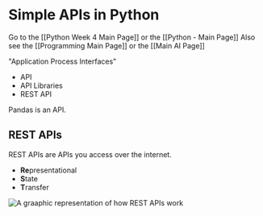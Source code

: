 # Simple APIs in Python

Go to the [[Python Week 4 Main Page]] or the [[Python - Main Page]]
Also see the [[Programming Main Page]] or the [[Main AI Page]]

"Application Process Interfaces"

- API
- API Libraries
- REST API

Pandas is an API.

## REST APIs 
REST APIs are APIs you access over the internet. 

- **Re**presentational
- **S**tate
- **T**ransfer

![A graaphic representation of how REST APIs work](https://i.imgur.com/SOR61km.png)
